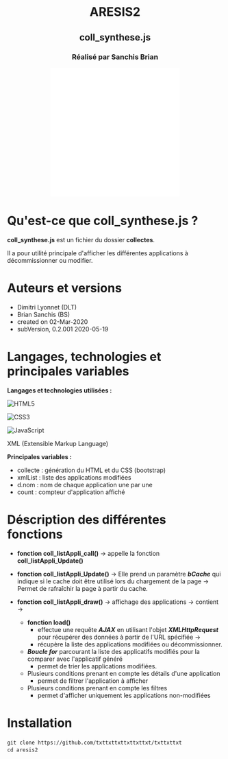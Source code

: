 <div  align="center">
<h1>ARESIS2</h1>
<h2>coll_synthese.js</h2>
<h3>Réalisé par Sanchis Brian</h3>

<picture>
  <source media="(max-width: 767px)" srcset="">
  <img align="center" alt="" src="/LOGO_SNCF_GROUPE_DEFONCE.png" width=300px>
</picture>

</div>

# Qu'est-ce que coll_synthese.js ?

**coll_synthese.js** est un fichier du dossier **collectes**.

Il a pour utilité principale d'afficher les différentes applications à décommissionner ou modifier.

# Auteurs et versions

- Dimitri Lyonnet (DLT)
- Brian Sanchis (BS)
- created on 02-Mar-2020
- subVersion, 0.2.001 2020-05-19

# Langages, technologies et principales variables

**Langages et technologies utilisées :**

![HTML5](https://img.shields.io/badge/HTML5%20-%23E34F26.svg?style=for-the-badge&logo=html5&logoColor=white) 

![CSS3](https://img.shields.io/badge/CSS%20-%231572B6.svg?style=for-the-badge&logo=css3&logoColor=white) 

![JavaScript](https://img.shields.io/badge/JavaScript%20-%23F7DF1E.svg?style=for-the-badge&logo=javascript&logoColor=black) 

XML (Extensible Markup Language)

**Principales variables :**

- collecte : génération du HTML et du CSS (bootstrap)
- xmlList : liste des applications modifiées
- d.nom : nom de chaque application une par une
- count : compteur d'application affiché

# Déscription des différentes fonctions

- **fonction coll_listAppli_call()** -> appelle la fonction **coll_listAppli_Update()**

- **fonction coll_listAppli_Update()** -> Elle prend un paramètre ***bCache*** qui indique si le cache doit être utilisé lors du chargement de la page -> Permet de rafraîchir la page à partir du cache.

- **fonction coll_listAppli_draw()** -> affichage des applications -> contient ->
	- **fonction load()**  
		- effectue une requête ***AJAX*** en utilisant l'objet ***XMLHttpRequest*** pour récupérer des données à partir de l'URL spécifiée -> 
		- récupère la liste des applications modifiées ou décommissionner.
	- ***Boucle for*** parcourant la liste des applicatifs modifiés pour la comparer avec l'applicatif généré 
		- permet de trier les applications modifiées.
	- Plusieurs conditions prenant en compte les détails d'une application 
		- permet de filtrer l'application à afficher
	- Plusieurs conditions prenant en compte les filtres 
		- permet d'afficher uniquement les applications non-modifiées

# Installation

``git clone https://github.com/txttxttxttxttxttxt/txttxttxt``
<br>
``cd aresis2``
